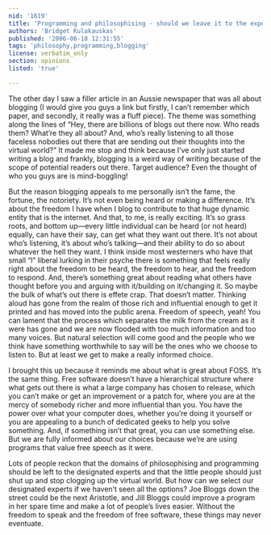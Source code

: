 ```yaml
---
nid: '1619'
title: 'Programming and philosophising - should we leave it to the experts?'
authors: 'Bridget Kulakauskas'
published: '2006-06-18 12:31:55'
tags: 'philosophy,programming,blogging'
license: verbatim_only
section: opinions
listed: 'true'

---
```

The other day I saw a filler article in an Aussie newspaper that was all about blogging (I would give you guys a link but firstly, I can’t remember which paper, and secondly, it really was a fluff piece). The theme was something along the lines of “Hey, there are billions of blogs out there now. Who reads them? What’re they all about? And, who’s really listening to all those faceless nobodies out there that are sending out their thoughts into the virtual world?” It made me stop and think because I’ve only just started writing a blog and frankly, blogging is a weird way of writing because of the scope of potential readers out there. Target audience? Even the thought of who you guys are is mind-boggling!

But the reason blogging appeals to me personally isn’t the fame, the fortune, the notoriety. It’s not even being heard or making a difference. It’s about the freedom I have when I blog to contribute to that huge dynamic entity that is the internet. And that, to me, is really exciting. It’s so grass roots, and bottom up—every little individual can be heard (or not heard) equally, can have their say, can get what they want out there. It’s not about who’s listening, it’s about who’s talking—and their ability to do so about whatever the hell they want. I think inside most westerners who have that small “l” liberal lurking in their psyche there is something that feels really right about the freedom to be heard, the freedom to hear, and the freedom to respond. And, there’s something great about reading what others have thought before you and arguing with it/building on it/changing it. So maybe the bulk of what’s out there is effete crap. That doesn’t matter. Thinking aloud has gone from the realm of those rich and influential enough to get it printed and has moved into the public arena. Freedom of speech, yeah! You can lament that the process which separates the milk from the cream as it were has gone and we are now flooded with too much information and too many voices. But natural selection will come good and the people who we think have something worthwhile to say will be the ones who we choose to listen to. But at least we get to make a really informed choice.

I brought this up because it reminds me about what is great about FOSS. It’s the same thing. Free software doesn’t have a hierarchical structure where what gets out there is what a large company has chosen to release, which you can’t make or get an improvement or a patch for, where you are at the mercy of somebody richer and more influential than you. You have the power over what your computer does, whether you’re doing it yourself or you are appealing to a bunch of dedicated geeks to help you solve something. And, if something isn’t that great, you can use something else. But we are fully informed about our choices because we’re are using programs that value free speech as it were.

Lots of people reckon that the domains of philosophising and programming should be left to the designated experts and that the little people should just shut up and stop clogging up the virtual world. But how can we select our designated experts if we haven’t seen all the options? Joe Bloggs down the street could be the next Aristotle, and Jill Bloggs could improve a program in her spare time and make a lot of people’s lives easier. Without the freedom to speak and the freedom of free software, these things may never eventuate.

